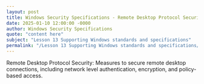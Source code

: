 ```yaml
---
layout: post
title: Windows Security Specifications - Remote Desktop Protocol Security
date: 2025-01-10 12:00:00 -0000
author: Windows Security Specifications
quote: "content here"
subject: "Lesson 13 Supporting Windows standards and specifications"
permalink: "/Lesson 13 Supporting Windows standards and specifications/Windows Security Specifications/Windows Security Specifications - Remote Desktop Protocol Security"
---
```


Remote Desktop Protocol Security: Measures to secure remote desktop connections, including network level authentication, encryption, and policy-based access.
